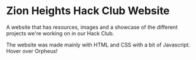 # Zion Heights Hack Club Website
A website that has resources, images and a showcase of the different projects we're working on in our Hack Club.

The website was made mainly with HTML and CSS with a bit of Javascript. Hover over Orpheus!
